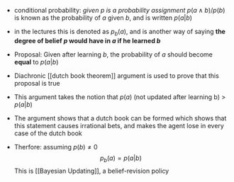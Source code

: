 - conditional probability:
  *given $p$ is a probability assignment*
  $p(a\land b) / p(b)$ is known as the probability of $a$ given $b$, and is written $p(a|b)$

- in the lectures this is denoted as $p_b(a)$, and is another way of saying **the degree of belief $p$ would have in $a$ if he learned $b$**

- Proposal: Given after learning $b$, the probability of $a$ should become **equal** to $p(a|b)$

- Diachronic [[dutch book theorem]] argument is used to prove that this proposal is true
- This argument takes the notion that 
$p(a)$ (not updated after learning b) > $p(a|b)$
- The argument shows that a dutch book can be formed which shows that this statement causes irrational bets, and makes the agent lose in every case of the dutch book

- Therfore: assuming $p(b) \neq 0$
  $$p_b(a) = p(a|b)$$
  This is [[Bayesian Updating]], a belief-revision policy